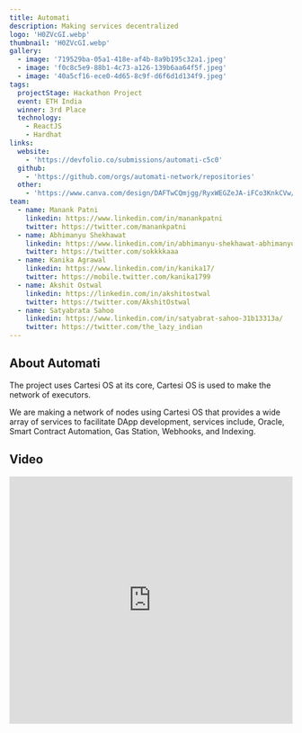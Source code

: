 ```yaml
---
title: Automati
description: Making services decentralized
logo: 'H0ZVcGI.webp'
thumbnail: 'H0ZVcGI.webp'
gallery:
  - image: '719529ba-05a1-418e-af4b-8a9b195c32a1.jpeg'
  - image: 'f0c8c5e9-88b1-4c73-a126-139b6aa64f5f.jpeg'
  - image: '40a5cf16-ece0-4d65-8c9f-d6f6d1d134f9.jpeg'
tags:
  projectStage: Hackathon Project
  event: ETH India
  winner: 3rd Place
  technology:
    - ReactJS
    - Hardhat
links:
  website:
    - 'https://devfolio.co/submissions/automati-c5c0'
  github:
    - 'https://github.com/orgs/automati-network/repositories'
  other:
    - 'https://www.canva.com/design/DAFTwCQmjgg/RyxWEGZeJA-iFCo3KnkCVw/view?utm_content=DAFTwCQmjgg&utm_campaign=designshare&utm_medium=link&utm_source=publishpresent'
team:
  - name: Manank Patni
    linkedin: https://www.linkedin.com/in/manankpatni
    twitter: https://twitter.com/manankpatni
  - name: Abhimanyu Shekhawat
    linkedin: https://www.linkedin.com/in/abhimanyu-shekhawat-abhimanyu-eth-886896168/
    twitter: https://twitter.com/sokkkkaaa
  - name: Kanika Agrawal
    linkedin: https://www.linkedin.com/in/kanika17/
    twitter: https://mobile.twitter.com/kanika1799
  - name: Akshit Ostwal
    linkedin: https://linkedin.com/in/akshitostwal
    twitter: https://twitter.com/AkshitOstwal
  - name: Satyabrata Sahoo
    linkedin: https://www.linkedin.com/in/satyabrat-sahoo-31b13313a/
    twitter: https://twitter.com/the_lazy_indian
---
```


## About Automati

The project uses Cartesi OS at its core, Cartesi OS is used to make the network
of executors.

We are making a network of nodes using Cartesi OS that provides a wide array of
services to facilitate DApp development, services include, Oracle, Smart
Contract Automation, Gas Station, Webhooks, and Indexing.

## Video

<iframe width="100%" height="440" src="https://www.youtube.com/embed/BLKMrFWRHy0" title="YouTube video player" frameBorder="0" allow="accelerometer; autoplay; clipboard-write; encrypted-media; gyroscope; picture-in-picture; web-share" allowFullScreen></iframe>
